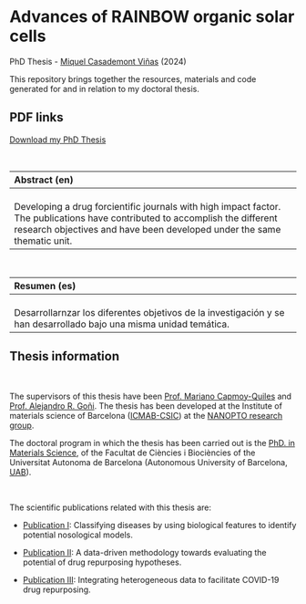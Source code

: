 # Advances of RAINBOW organic solar cells 

PhD Thesis - [Miquel Casademont Viñas](https://orcid.org/0000-0002-2848-9069) (2024)

This repository brings together the resources, materials and code generated for and in relation to my doctoral thesis.

## PDF links

[Download my PhD Thesis](https://github.com/mcasademont9/MCV_PhD_Thesis/blob/main/docs/assets/PhD%20Files/ClassicThesis.pdf)

<br />

|Abstract (en)| 
|:-| 
|<br />Developing a drug forcientific journals with high impact factor. The publications have contributed to accomplish the different research objectives and have been developed under the same thematic unit.<br />|

<br />

|Resumen (es)| 
|:-| 
|<br />Desarrollarnzar los diferentes objetivos de la investigación y se han desarrollado bajo una misma unidad temática.<br />|

## Thesis information

<br />

The supervisors of this thesis have been [Prof. Mariano Capmoy-Quiles](https://orcid.org/0000-0002-8911-640X) and [Prof. Alejandro R. Goñi](https://orcid.org/0000-0002-1193-3063). The thesis has been developed at the Institute of materials science of Barcelona ([ICMAB-CSIC](https://icmab.es/)) at the [NANOPTO research group](https://nanopto.icmab.es/).

The doctoral program in which the thesis has been carried out is the [PhD. in Materials Science](https://www.uab.cat/en/phds/materials-science), of the Facultat de Ciències i Biociències of the Universitat Autonoma de Barcelona (Autonomous University of Barcelona, [UAB](https://www.uab.cat/)).

<br />

The scientific publications related with this thesis are:

* [Publication I](https://medal.ctb.upm.es/internal/gitlab/lprieto/phd-thesis-luciaprietosantamaria/tree/master/Publication%20I): Classifying diseases by using biological features to identify potential nosological models.

* [Publication II](https://medal.ctb.upm.es/internal/gitlab/lprieto/phd-thesis-luciaprietosantamaria/tree/master/Publication%20II): A data-driven methodology towards evaluating the potential of drug repurposing hypotheses.

* [Publication III](https://medal.ctb.upm.es/internal/gitlab/lprieto/phd-thesis-luciaprietosantamaria/tree/master/Publication%20III): Integrating heterogeneous data to facilitate COVID-19 drug repurposing.
